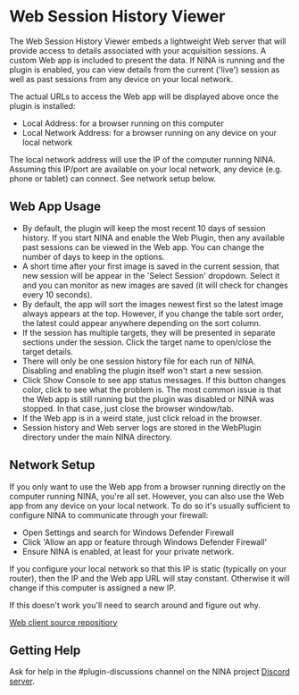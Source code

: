 # Web Session History Viewer

The Web Session History Viewer embeds a lightweight Web server that will provide access to details associated with your acquisition sessions.  A custom Web app is included to present the data.  If NINA is running and the plugin is enabled, you can view details from the current ('live') session as well as past sessions from any device on your local network.

The actual URLs to access the Web app will be displayed above once the plugin is installed:
* Local Address: for a browser running on this computer
* Local Network Address: for a browser running on any device on your local network

The local network address will use the IP of the computer running NINA.  Assuming this IP/port are available on your local network, any device (e.g. phone or tablet) can connect.  See network setup below.

## Web App Usage
* By default, the plugin will keep the most recent 10 days of session history.  If you start NINA and enable the Web Plugin, then any available past sessions can be viewed in the Web app.  You can change the number of days to keep in the options.
* A short time after your first image is saved in the current session, that new session will be appear in the 'Select Session' dropdown.  Select it and you can monitor as new images are saved (it will check for changes every 10 seconds).
* By default, the app will sort the images newest first so the latest image always appears at the top.  However, if you change the table sort order, the latest could appear anywhere depending on the sort column.
* If the session has multiple targets, they will be presented in separate sections under the session.  Click the target name to open/close the target details.
* There will only be one session history file for each run of NINA.  Disabling and enabling the plugin itself won't start a new session. 
* Click Show Console to see app status messages.  If this button changes color, click to see what the problem is.  The most common issue is that the Web app is still running but the plugin was disabled or NINA was stopped.  In that case, just close the browser window/tab.
* If the Web app is in a weird state, just click reload in the browser.
* Session history and Web server logs are stored in the WebPlugin directory under the main NINA directory.

## Network Setup

If you only want to use the Web app from a browser running directly on the computer running NINA, you're all set.  However, you can also use the Web app from any device on your local network.  To do so it's usually sufficient to configure NINA to communicate through your firewall:
* Open Settings and search for Windows Defender Firewall
* Click 'Allow an app or feature through Windows Defender Firewall'
* Ensure NINA is enabled, at least for your private network.

If you configure your local network so that this IP is static (typically on your router), then the IP and the Web app URL will stay constant.  Otherwise it will change if this computer is assigned a new IP.

If this doesn't work you'll need to search around and figure out why.

[Web client source repositiory](https://github.com/tcpalmer/nina.plugin.web.client)

## Getting Help
Ask for help in the #plugin-discussions channel on the NINA project [Discord server](https://discord.com/invite/rWRbVbw).

